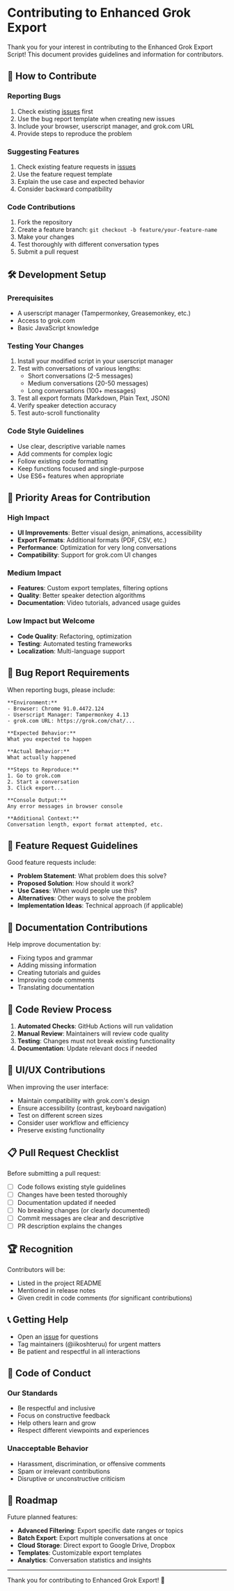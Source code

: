# Contributing to Enhanced Grok Export

Thank you for your interest in contributing to the Enhanced Grok Export Script! This document provides guidelines and information for contributors.

## 🚀 How to Contribute

### Reporting Bugs
1. Check existing [issues](https://github.com/iikoshteruu/enhanced-Grok-export/issues) first
2. Use the bug report template when creating new issues
3. Include your browser, userscript manager, and grok.com URL
4. Provide steps to reproduce the problem

### Suggesting Features
1. Check existing feature requests in [issues](https://github.com/iikoshteruu/enhanced-Grok-export/issues)
2. Use the feature request template
3. Explain the use case and expected behavior
4. Consider backward compatibility

### Code Contributions
1. Fork the repository
2. Create a feature branch: `git checkout -b feature/your-feature-name`
3. Make your changes
4. Test thoroughly with different conversation types
5. Submit a pull request

## 🛠 Development Setup

### Prerequisites
- A userscript manager (Tampermonkey, Greasemonkey, etc.)
- Access to grok.com
- Basic JavaScript knowledge

### Testing Your Changes
1. Install your modified script in your userscript manager
2. Test with conversations of various lengths:
   - Short conversations (2-5 messages)
   - Medium conversations (20-50 messages)
   - Long conversations (100+ messages)
3. Test all export formats (Markdown, Plain Text, JSON)
4. Verify speaker detection accuracy
5. Test auto-scroll functionality

### Code Style Guidelines
- Use clear, descriptive variable names
- Add comments for complex logic
- Follow existing code formatting
- Keep functions focused and single-purpose
- Use ES6+ features when appropriate

## 🎯 Priority Areas for Contribution

### High Impact
- **UI Improvements**: Better visual design, animations, accessibility
- **Export Formats**: Additional formats (PDF, CSV, etc.)
- **Performance**: Optimization for very long conversations
- **Compatibility**: Support for grok.com UI changes

### Medium Impact
- **Features**: Custom export templates, filtering options
- **Quality**: Better speaker detection algorithms
- **Documentation**: Video tutorials, advanced usage guides

### Low Impact but Welcome
- **Code Quality**: Refactoring, optimization
- **Testing**: Automated testing frameworks
- **Localization**: Multi-language support

## 🐛 Bug Report Requirements

When reporting bugs, please include:

```
**Environment:**
- Browser: Chrome 91.0.4472.124
- Userscript Manager: Tampermonkey 4.13
- grok.com URL: https://grok.com/chat/...

**Expected Behavior:**
What you expected to happen

**Actual Behavior:**
What actually happened

**Steps to Reproduce:**
1. Go to grok.com
2. Start a conversation
3. Click export...

**Console Output:**
Any error messages in browser console

**Additional Context:**
Conversation length, export format attempted, etc.
```

## 🌟 Feature Request Guidelines

Good feature requests include:
- **Problem Statement**: What problem does this solve?
- **Proposed Solution**: How should it work?
- **Use Cases**: When would people use this?
- **Alternatives**: Other ways to solve the problem
- **Implementation Ideas**: Technical approach (if applicable)

## 📝 Documentation Contributions

Help improve documentation by:
- Fixing typos and grammar
- Adding missing information
- Creating tutorials and guides
- Improving code comments
- Translating documentation

## 🔧 Code Review Process

1. **Automated Checks**: GitHub Actions will run validation
2. **Manual Review**: Maintainers will review code quality
3. **Testing**: Changes must not break existing functionality
4. **Documentation**: Update relevant docs if needed

## 🎨 UI/UX Contributions

When improving the user interface:
- Maintain compatibility with grok.com's design
- Ensure accessibility (contrast, keyboard navigation)
- Test on different screen sizes
- Consider user workflow and efficiency
- Preserve existing functionality

## 📋 Pull Request Checklist

Before submitting a pull request:
- [ ] Code follows existing style guidelines
- [ ] Changes have been tested thoroughly
- [ ] Documentation updated if needed
- [ ] No breaking changes (or clearly documented)
- [ ] Commit messages are clear and descriptive
- [ ] PR description explains the changes

## 🏆 Recognition

Contributors will be:
- Listed in the project README
- Mentioned in release notes
- Given credit in code comments (for significant contributions)

## 📞 Getting Help

- Open an [issue](https://github.com/iikoshteruu/enhanced-Grok-export/issues) for questions
- Tag maintainers (@iikoshteruu) for urgent matters
- Be patient and respectful in all interactions

## 📜 Code of Conduct

### Our Standards
- Be respectful and inclusive
- Focus on constructive feedback
- Help others learn and grow
- Respect different viewpoints and experiences

### Unacceptable Behavior
- Harassment, discrimination, or offensive comments
- Spam or irrelevant contributions
- Disruptive or unconstructive criticism

## 🎯 Roadmap

Future planned features:
- **Advanced Filtering**: Export specific date ranges or topics
- **Batch Export**: Export multiple conversations at once
- **Cloud Storage**: Direct export to Google Drive, Dropbox
- **Templates**: Customizable export templates
- **Analytics**: Conversation statistics and insights

---

Thank you for contributing to Enhanced Grok Export! 🚀
